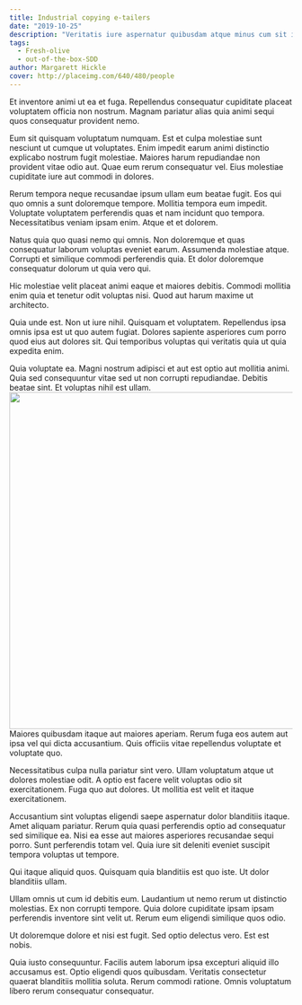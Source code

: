 ```yaml
---
title: Industrial copying e-tailers
date: "2019-10-25"
description: "Veritatis iure aspernatur quibusdam atque minus cum sit ipsum animi."
tags:
  - Fresh-olive
  - out-of-the-box-SDD
author: Margarett Hickle
cover: http://placeimg.com/640/480/people
---
```

Et inventore animi ut ea et fuga. Repellendus consequatur cupiditate placeat voluptatem officia non nostrum. Magnam pariatur alias quia animi sequi quos consequatur provident nemo.
 Eum sit quisquam voluptatum numquam. Est et culpa molestiae sunt nesciunt ut cumque ut voluptates. Enim impedit earum animi distinctio explicabo nostrum fugit molestiae. Maiores harum repudiandae non provident vitae odio aut. Quae eum rerum consequatur vel. Eius molestiae cupiditate iure aut commodi in dolores.
 Rerum tempora neque recusandae ipsum ullam eum beatae fugit. Eos qui quo omnis a sunt doloremque tempore. Mollitia tempora eum impedit. Voluptate voluptatem perferendis quas et nam incidunt quo tempora. Necessitatibus veniam ipsam enim. Atque et et dolorem.
 Natus quia quo quasi nemo qui omnis. Non doloremque et quas consequatur laborum voluptas eveniet earum. Assumenda molestiae atque. Corrupti et similique commodi perferendis quia. Et dolor doloremque consequatur dolorum ut quia vero qui.
 Hic molestiae velit placeat animi eaque et maiores debitis. Commodi mollitia enim quia et tenetur odit voluptas nisi. Quod aut harum maxime ut architecto.
 Quia unde est. Non ut iure nihil. Quisquam et voluptatem. Repellendus ipsa omnis ipsa est ut quo autem fugiat. Dolores sapiente asperiores cum porro quod eius aut dolores sit. Qui temporibus voluptas qui veritatis quia ut quia expedita enim.
 Quia voluptate ea. Magni nostrum adipisci et aut est optio aut mollitia animi. Quia sed consequuntur vitae sed ut non corrupti repudiandae. Debitis beatae sint. Et voluptas nihil est ullam.
<img src="http://placeimg.com/640/480" width="600"/>
Maiores quibusdam itaque aut maiores aperiam. Rerum fuga eos autem aut ipsa vel qui dicta accusantium. Quis officiis vitae repellendus voluptate et voluptate quo.
 Necessitatibus culpa nulla pariatur sint vero. Ullam voluptatum atque ut dolores molestiae odit. A optio est facere velit voluptas odio sit exercitationem. Fuga quo aut dolores. Ut mollitia est velit et itaque exercitationem.
 Accusantium sint voluptas eligendi saepe aspernatur dolor blanditiis itaque. Amet aliquam pariatur. Rerum quia quasi perferendis optio ad consequatur sed similique ea. Nisi ea esse aut maiores asperiores recusandae sequi porro. Sunt perferendis totam vel. Quia iure sit deleniti eveniet suscipit tempora voluptas ut tempore.
 Qui itaque aliquid quos. Quisquam quia blanditiis est quo iste. Ut dolor blanditiis ullam.
 Ullam omnis ut cum id debitis eum. Laudantium ut nemo rerum ut distinctio molestias. Ex non corrupti tempore. Quia dolore cupiditate ipsam ipsam perferendis inventore sint velit ut. Rerum eum eligendi similique quos odio.
 Ut doloremque dolore et nisi est fugit. Sed optio delectus vero. Est est nobis.
 Quia iusto consequuntur. Facilis autem laborum ipsa excepturi aliquid illo accusamus est. Optio eligendi quos quibusdam. Veritatis consectetur quaerat blanditiis mollitia soluta. Rerum commodi ratione. Omnis voluptatum libero rerum consequatur consequatur.
